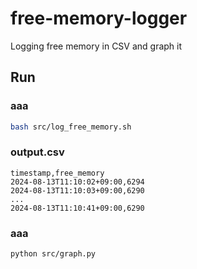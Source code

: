 # free-memory-logger
Logging free memory in CSV and graph it

## Run

### aaa

```bash
bash src/log_free_memory.sh 
```

### output.csv

```csv
timestamp,free_memory
2024-08-13T11:10:02+09:00,6294
2024-08-13T11:10:03+09:00,6290
...
2024-08-13T11:10:41+09:00,6290
```

### aaa

```bash
python src/graph.py 
```
